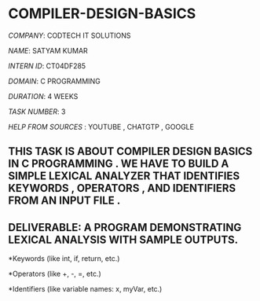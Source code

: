 # COMPILER-DESIGN-BASICS

*COMPANY*: CODTECH IT SOLUTIONS

*NAME*: SATYAM KUMAR

*INTERN ID*: CT04DF285

*DOMAIN*: C PROGRAMMING

*DURATION*: 4 WEEKS 

*TASK NUMBER*: 3 

*HELP FROM SOURCES* : YOUTUBE , CHATGTP , GOOGLE 

## THIS TASK IS ABOUT COMPILER DESIGN BASICS IN C PROGRAMMING . WE HAVE TO BUILD A SIMPLE LEXICAL ANALYZER THAT IDENTIFIES KEYWORDS , OPERATORS , AND IDENTIFIERS FROM AN INPUT FILE . 
## DELIVERABLE: A PROGRAM DEMONSTRATING LEXICAL ANALYSIS WITH SAMPLE OUTPUTS.

*Keywords (like int, if, return, etc.)

*Operators (like +, -, =, etc.)

*Identifiers (like variable names: x, myVar, etc.) 
